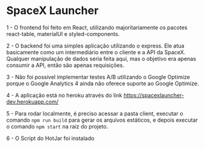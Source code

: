 # SpaceX Launcher

1 - O frontend foi feito em React, utilizando majoritariamente os pacotes react-table, materialUI e styled-components. 

2 - O backend foi uma simples aplicação utilizando o express. Ele atua basicamente como um intermediário entre o cliente e a API da SpaceX. Qualquer manipulação de dados seria feita aqui, mas o objetivo era apenas consumir a API, então são apenas requisições.

3 - Não foi possível implementar testes A/B utilizando o Google Optimize porque o Google Analytics 4 ainda não oferece suporte ao Google Optimize.

4 - A aplicação está no heroku através do link https://spacexlauncher-dev.herokuapp.com/

5 - Para rodar localmente, é preciso acessar a pasta client, executar o comando `npm run build` para gerar os arquivos estáticos, e depois executar o comando `npm start` na raiz do projeto.

6 - O Script do HotJar foi instalado

